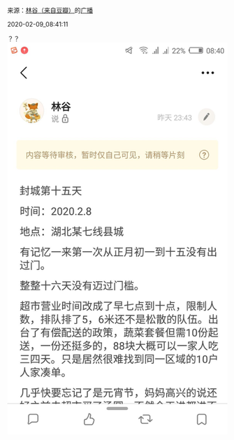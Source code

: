 来源：[林谷（来自豆瓣）](https://www.douban.com/people/115816477/)的[广播](https://www.douban.com/people/115816477/status/2799551558/)


2020-02-09_08:41:11


？？
![](./pic/2020-02-09_08:41:11-林谷的广播1.jpg)  

